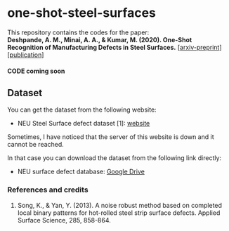 # one-shot-steel-surfaces

This repository contains the codes for the paper:  
**Deshpande, A. M., Minai, A. A., & Kumar, M. (2020). One-Shot Recognition of Manufacturing Defects in Steel Surfaces.** [[arxiv-preprint](https://arxiv.org/abs/2005.05815)] [[publication](https://doi.org/10.1016/j.promfg.2020.05.146)]

#### CODE coming soon

## Dataset
You can get the dataset from the following website:

* NEU Steel Surface defect dataset [1]: [website](http://faculty.neu.edu.cn/yunhyan/NEU_surface_defect_database.html)

Sometimes, I have noticed that the server of this website is down and it cannot be reached.

In that case you can download the dataset from the following link directly:
* NEU surface defect database: [Google Drive](https://drive.google.com/open?id=0B5OUtBsSxu1Bdjh4dk1SeGYtNFU)

### References and credits
1. Song, K., & Yan, Y. (2013). A noise robust method based on completed local binary patterns for hot-rolled steel strip surface defects. Applied Surface Science, 285, 858-864.
